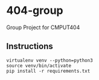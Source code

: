 # 404-group
Group Project for CMPUT404


## Instructions

```
virtualenv venv --python=python3
source venv/bin/activate
pip install -r requirements.txt
```
